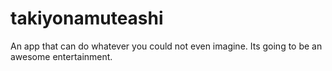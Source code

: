# takiyonamuteashi
An app that can do whatever you could not even imagine. Its going to be an awesome entertainment.
